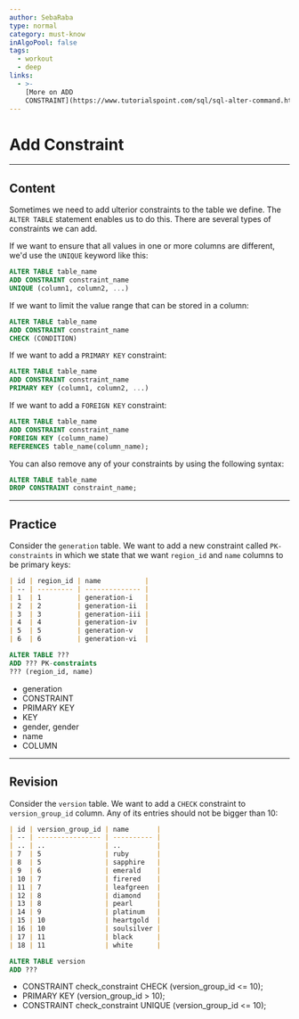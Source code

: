 ```yaml
---
author: SebaRaba
type: normal
category: must-know
inAlgoPool: false
tags:
  - workout
  - deep
links:
  - >-
    [More on ADD
    CONSTRAINT](https://www.tutorialspoint.com/sql/sql-alter-command.htm){website}
---
```


# Add Constraint


---

## Content

Sometimes we need to add ulterior constraints to the table we define. The `ALTER TABLE` statement enables us to do this. There are several types of constraints we can add. 

If we want to ensure that all values in one or more columns are different, we'd use the `UNIQUE` keyword like this:

```sql
ALTER TABLE table_name
ADD CONSTRAINT constraint_name
UNIQUE (column1, column2, ...)
```

If we want to limit the value range that can be stored in a column:

```sql
ALTER TABLE table_name
ADD CONSTRAINT constraint_name
CHECK (CONDITION)
```

If we want to add a `PRIMARY KEY` constraint:

```sql
ALTER TABLE table_name
ADD CONSTRAINT constraint_name
PRIMARY KEY (column1, column2, ...)
```

If we want to add a `FOREIGN KEY` constraint:

```sql
ALTER TABLE table_name
ADD CONSTRAINT constraint_name
FOREIGN KEY (column_name) 
REFERENCES table_name(column_name);
```

You can also remove any of your constraints by using the following syntax:

```sql
ALTER TABLE table_name
DROP CONSTRAINT constraint_name;
```


---

## Practice

Consider the `generation` table. We want to add a new constraint called `PK-constraints` in which we state that we want `region_id` and `name` columns to be primary keys:

```md
| id | region_id | name           |
| -- | --------- | -------------- |
| 1  | 1         | generation-i   |
| 2  | 2         | generation-ii  |
| 3  | 3         | generation-iii |
| 4  | 4         | generation-iv  |
| 5  | 5         | generation-v   |
| 6  | 6         | generation-vi  |
```

```sql
ALTER TABLE ???
ADD ??? PK-constraints
??? (region_id, name)
```

- generation
- CONSTRAINT
- PRIMARY KEY
- KEY
- gender, gender
- name
- COLUMN


---

## Revision

Consider the `version` table. We want to add a `CHECK` constraint to `version_group_id` column. Any of its entries should not be bigger than 10:

```md
| id | version_group_id | name       |
| -- | ---------------- | ---------- |
| .. | ..               | ..         |
| 7  | 5                | ruby       |
| 8  | 5                | sapphire   |
| 9  | 6                | emerald    |
| 10 | 7                | firered    |
| 11 | 7                | leafgreen  |
| 12 | 8                | diamond    |
| 13 | 8                | pearl      |
| 14 | 9                | platinum   |
| 15 | 10               | heartgold  |
| 16 | 10               | soulsilver |
| 17 | 11               | black      |
| 18 | 11               | white      |
```

```sql
ALTER TABLE version
ADD ???
```

- CONSTRAINT check_constraint CHECK (version_group_id <= 10);
- PRIMARY KEY (version_group_id > 10);
- CONSTRAINT check_constraint UNIQUE (version_group_id <= 10);
